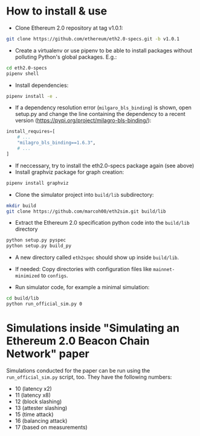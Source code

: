 # How to install & use

- Clone Ethereum 2.0 repository at tag v1.0.1:

```bash
git clone https://github.com/ethereum/eth2.0-specs.git -b v1.0.1
```

- Create a virtualenv or use pipenv to be able to install packages without polluting Python's global packages. E.g.:

```bash
cd eth2.0-specs
pipenv shell
```

- Install dependencies:

```bash
pipenv install -e .
```

- If a dependency resolution error (`milgaro_bls_binding`) is shown, open setup.py and change the line containing the dependency to a recent version (https://pypi.org/project/milagro-bls-binding/):

```python
install_requires=[
    # ...
    "milagro_bls_binding==1.6.3",
    # ...
]
```

- If neccessary, try to install the eth2.0-specs package again (see above)
- Install graphviz package for graph creation:

```bash
pipenv install graphviz
```

- Clone the simulator project into `build/lib` subdirectory:

```bash
mkdir build
git clone https://github.com/marcoh00/eth2sim.git build/lib
```

- Extract the Ethereum 2.0 specification python code into the `build/lib` directory

```bash
python setup.py pyspec
python setup.py build_py
```

- A new directory called `eth2spec` should show up inside `build/lib`.

- If needed: Copy directories with configuration files like `mainnet-minimized` to `configs`.

- Run simulator code, for example a minimal simulation:

```bash
cd build/lib
python run_official_sim.py 0
```

# Simulations inside "Simulating an Ethereum 2.0 Beacon Chain Network" paper

Simulations conducted for the paper can be run using the `run_official_sim.py` script, too.
They have the following numbers:

- 10 (latency x2)
- 11 (latency x8)
- 12 (block slashing)
- 13 (attester slashing)
- 15 (time attack)
- 16 (balancing attack)
- 17 (based on measurements)
